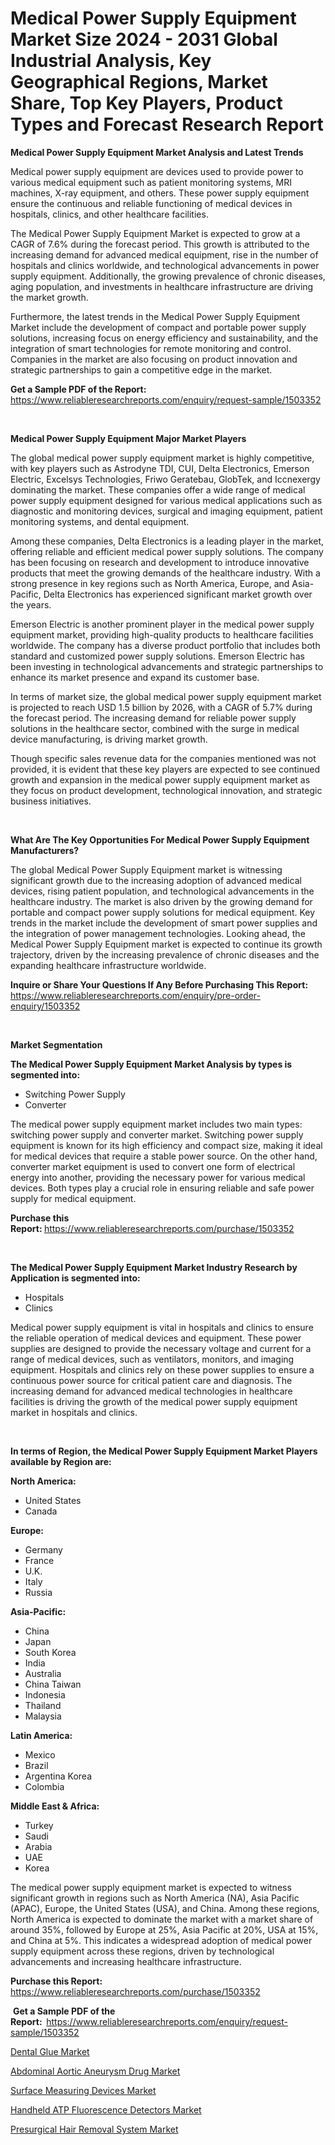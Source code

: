 <p><h1>Medical Power Supply Equipment Market Size 2024 - 2031 Global Industrial Analysis, Key Geographical Regions, Market Share, Top Key Players, Product Types and Forecast Research Report</h1></p><p><strong>Medical Power Supply Equipment Market Analysis and Latest Trends</strong></p>
<p><p>Medical power supply equipment are devices used to provide power to various medical equipment such as patient monitoring systems, MRI machines, X-ray equipment, and others. These power supply equipment ensure the continuous and reliable functioning of medical devices in hospitals, clinics, and other healthcare facilities.</p><p>The Medical Power Supply Equipment Market is expected to grow at a CAGR of 7.6% during the forecast period. This growth is attributed to the increasing demand for advanced medical equipment, rise in the number of hospitals and clinics worldwide, and technological advancements in power supply equipment. Additionally, the growing prevalence of chronic diseases, aging population, and investments in healthcare infrastructure are driving the market growth.</p><p>Furthermore, the latest trends in the Medical Power Supply Equipment Market include the development of compact and portable power supply solutions, increasing focus on energy efficiency and sustainability, and the integration of smart technologies for remote monitoring and control. Companies in the market are also focusing on product innovation and strategic partnerships to gain a competitive edge in the market.</p></p>
<p><strong>Get a Sample PDF of the Report:&nbsp;</strong> <a href="https://www.reliableresearchreports.com/enquiry/request-sample/1503352">https://www.reliableresearchreports.com/enquiry/request-sample/1503352</a></p>
<p>&nbsp;</p>
<p><strong>Medical Power Supply Equipment Major Market Players</strong></p>
<p><p>The global medical power supply equipment market is highly competitive, with key players such as Astrodyne TDI, CUI, Delta Electronics, Emerson Electric, Excelsys Technologies, Friwo Geratebau, GlobTek, and Iccnexergy dominating the market. These companies offer a wide range of medical power supply equipment designed for various medical applications such as diagnostic and monitoring devices, surgical and imaging equipment, patient monitoring systems, and dental equipment.</p><p>Among these companies, Delta Electronics is a leading player in the market, offering reliable and efficient medical power supply solutions. The company has been focusing on research and development to introduce innovative products that meet the growing demands of the healthcare industry. With a strong presence in key regions such as North America, Europe, and Asia-Pacific, Delta Electronics has experienced significant market growth over the years.</p><p>Emerson Electric is another prominent player in the medical power supply equipment market, providing high-quality products to healthcare facilities worldwide. The company has a diverse product portfolio that includes both standard and customized power supply solutions. Emerson Electric has been investing in technological advancements and strategic partnerships to enhance its market presence and expand its customer base.</p><p>In terms of market size, the global medical power supply equipment market is projected to reach USD 1.5 billion by 2026, with a CAGR of 5.7% during the forecast period. The increasing demand for reliable power supply solutions in the healthcare sector, combined with the surge in medical device manufacturing, is driving market growth.</p><p>Though specific sales revenue data for the companies mentioned was not provided, it is evident that these key players are expected to see continued growth and expansion in the medical power supply equipment market as they focus on product development, technological innovation, and strategic business initiatives.</p></p>
<p>&nbsp;</p>
<p><strong>What Are The Key Opportunities For Medical Power Supply Equipment Manufacturers?</strong></p>
<p><p>The global Medical Power Supply Equipment market is witnessing significant growth due to the increasing adoption of advanced medical devices, rising patient population, and technological advancements in the healthcare industry. The market is also driven by the growing demand for portable and compact power supply solutions for medical equipment. Key trends in the market include the development of smart power supplies and the integration of power management technologies. Looking ahead, the Medical Power Supply Equipment market is expected to continue its growth trajectory, driven by the increasing prevalence of chronic diseases and the expanding healthcare infrastructure worldwide.</p></p>
<p><strong>Inquire or Share Your Questions If Any Before Purchasing This Report:</strong> <a href="https://www.reliableresearchreports.com/enquiry/pre-order-enquiry/1503352">https://www.reliableresearchreports.com/enquiry/pre-order-enquiry/1503352</a></p>
<p>&nbsp;</p>
<p><strong>Market Segmentation</strong></p>
<p><strong>The Medical Power Supply Equipment Market Analysis by types is segmented into:</strong></p>
<p><ul><li>Switching Power Supply</li><li>Converter</li></ul></p>
<p><p>The medical power supply equipment market includes two main types: switching power supply and converter market. Switching power supply equipment is known for its high efficiency and compact size, making it ideal for medical devices that require a stable power source. On the other hand, converter market equipment is used to convert one form of electrical energy into another, providing the necessary power for various medical devices. Both types play a crucial role in ensuring reliable and safe power supply for medical equipment.</p></p>
<p><strong>Purchase this Report:&nbsp;</strong><a href="https://www.reliableresearchreports.com/purchase/1503352">https://www.reliableresearchreports.com/purchase/1503352</a></p>
<p>&nbsp;</p>
<p><strong>The Medical Power Supply Equipment Market Industry Research by Application is segmented into:</strong></p>
<p><ul><li>Hospitals</li><li>Clinics</li></ul></p>
<p><p>Medical power supply equipment is vital in hospitals and clinics to ensure the reliable operation of medical devices and equipment. These power supplies are designed to provide the necessary voltage and current for a range of medical devices, such as ventilators, monitors, and imaging equipment. Hospitals and clinics rely on these power supplies to ensure a continuous power source for critical patient care and diagnosis. The increasing demand for advanced medical technologies in healthcare facilities is driving the growth of the medical power supply equipment market in hospitals and clinics.</p></p>
<p>&nbsp;</p>
<p><strong>In terms of Region, the Medical Power Supply Equipment Market Players available by Region are:</strong></p>
<p>
    <p> <strong> North America: </strong>
        <ul>
            <li>United States</li>
            <li>Canada</li>
        </ul>
        </p> 
    <p> <strong> Europe: </strong>
        <ul>
            <li>Germany</li>
            <li>France</li>
            <li>U.K.</li>
            <li>Italy</li>
            <li>Russia</li>
        </ul>
        </p> 
    <p> <strong> Asia-Pacific: </strong>
        <ul>
            <li>China</li>
            <li>Japan</li>
            <li>South Korea</li>
            <li>India</li>
            <li>Australia</li>
            <li>China Taiwan</li>
            <li>Indonesia</li>
            <li>Thailand</li>
            <li>Malaysia</li>
        </ul>
        </p> 
    <p> <strong> Latin America: </strong>
        <ul>
            <li>Mexico</li>
            <li>Brazil</li>
            <li>Argentina Korea</li>
            <li>Colombia</li>
        </ul>
        </p> 
    <p> <strong> Middle East & Africa: </strong>
        <ul>
            <li>Turkey</li>
            <li>Saudi</li>
            <li>Arabia</li>
            <li>UAE</li>
            <li>Korea</li>
        </ul>
    </p>
    </p>
<p><p>The medical power supply equipment market is expected to witness significant growth in regions such as North America (NA), Asia Pacific (APAC), Europe, the United States (USA), and China. Among these regions, North America is expected to dominate the market with a market share of around 35%, followed by Europe at 25%, Asia Pacific at 20%, USA at 15%, and China at 5%. This indicates a widespread adoption of medical power supply equipment across these regions, driven by technological advancements and increasing healthcare infrastructure.</p></p>
<p><strong>Purchase this Report: </strong><a href="https://www.reliableresearchreports.com/purchase/1503352">https://www.reliableresearchreports.com/purchase/1503352</a></p>
<p>&nbsp;<strong>Get a Sample PDF of the Report:&nbsp;&nbsp;</strong><a href="https://www.reliableresearchreports.com/enquiry/request-sample/1503352">https://www.reliableresearchreports.com/enquiry/request-sample/1503352</a></p>
<p><strong></strong></p>
<p><p><a href="https://issuu.com/reportprime-2/docs/dental-glue-market-size-2030.pptx">Dental Glue Market</a></p><p><a href="https://github.com/gamblestampleyjenny50m5sl6/Market-Research-Report-List-1/blob/main/abdominal-aortic-aneurysm-drug-market.md">Abdominal Aortic Aneurysm Drug Market</a></p><p><a href="https://github.com/wwwkeltoum/Market-Research-Report-List-1/blob/main/surface-measuring-devices-market.md">Surface Measuring Devices Market</a></p><p><a href="https://medium.com/@erickasauer/handheld-atp-fluorescence-detectors-market-size-cagr-trends-2024-2030-8203d1876dff">Handheld ATP Fluorescence Detectors Market</a></p><p><a href="https://medium.com/p/5b6b6e2b04a9/edit">Presurgical Hair Removal System Market</a></p></p>